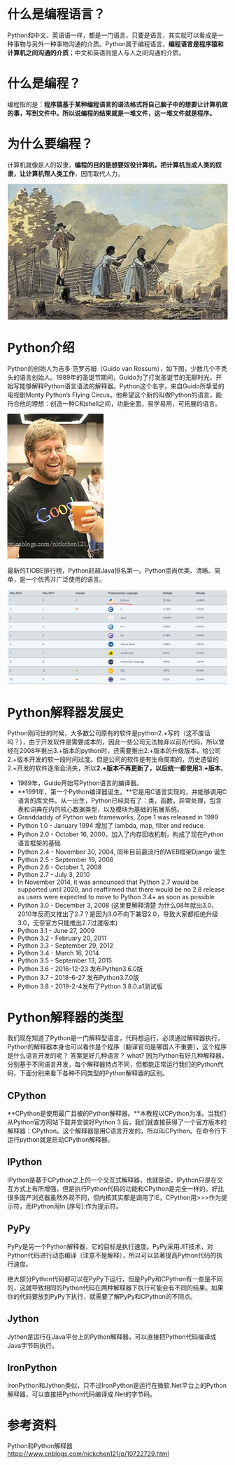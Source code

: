 # 什么是编程语言？

Python和中文、英语语一样，都是一门语言，只要是语言，其实就可以看成是一种事物与另外一种事物沟通的介质。Python属于编程语言，**编程语言是程序猿和计算机之间沟通的介质**；中文和英语则是人与人之间沟通的介质。

# 什么是编程？

编程指的是：**程序猿基于某种编程语言的语法格式将自己脑子中的想要让计算机做的事，写到文件中。所以说编程的结果就是一堆文件，这一堆文件就是程序。**

# 为什么要编程？

计算机就像是人的奴隶，**编程的目的是想要奴役计算机，把计算机当成人类的奴隶，让计算机帮人类工作**，因而取代人力。

![image-20220606220238761](01-05-python编程语言.assets/image-20220606220238761.png)

# Python介绍

Python的创始人为吉多·范罗苏姆（Guido van Rossum），如下图，少数几个不秃头的语言创始人。1989年的圣诞节期间，Guido为了打发圣诞节的无聊时光，开始写能够解释Python语言语法的解释器。Python这个名字，来自Guido所挚爱的电视剧Monty Python’s Flying Circus。他希望这个新的叫做Python的语言，能符合他的理想：创造一种C和shell之间，功能全面，易学易用，可拓展的语言。

![img](01-05-python编程语言.assets/watermark-16545259396232.jpeg)

最新的TIOBE排行榜，Python赶超Java排名第一。Python崇尚优美、清晰、简单，是一个优秀并广泛使用的语言。

![image-20220606223308038](01-05-python编程语言.assets/image-20220606223308038.png)

# Python解释器发展史

Python刚问世的时候，大多数公司原有的软件是python2.+写的（这不废话吗？），由于开发软件是需要成本的，因此一些公司无法抛弃以前的代码，所以曾经在2008年推出3.+版本的python时，还需要推出2.+版本的升级版本，给公司2.+版本开发的软一段时间过度。但是公司的软件是有生命周期的，历史遗留的2.+开发的软件逐渐会消失，所以**2.+版本不再更新了，以后统一都使用3.+版本**。

- 1989年，Guido开始写Python语言的编译器。
- **1991年，第一个Python编译器诞生。**它是用C语言实现的，并能够调用C语言的库文件。从一出生，Python已经具有了：类，函数，异常处理，包含表和词典在内的核心数据类型，以及模块为基础的拓展系统。
- Granddaddy of Python web frameworks, Zope 1 was released in 1999
- Python 1.0 - January 1994 增加了 lambda, map, filter and reduce.
- Python 2.0 - October 16, 2000，加入了内存回收机制，构成了现在Python语言框架的基础
- Python 2.4 - November 30, 2004, 同年目前最流行的WEB框架Django 诞生
- Python 2.5 - September 19, 2006
- Python 2.6 - October 1, 2008
- Python 2.7 - July 3, 2010
- In November 2014, it was announced that Python 2.7 would be supported until 2020, and reaffirmed that there would be no 2.8 release as users were expected to move to Python 3.4+ as soon as possible
- Python 3.0 - December 3, 2008 (这里要解释清楚 为什么08年就出3.0，2010年反而又推出了2.7？是因为3.0不向下兼容2.0，导致大家都拒绝升级3.0，无奈官方只能推出2.7过渡版本)
- Python 3.1 - June 27, 2009
- Python 3.2 - February 20, 2011
- Python 3.3 - September 29, 2012
- Python 3.4 - March 16, 2014
- Python 3.5 - September 13, 2015
- Python 3.6 - 2016-12-23 发布Python3.6.0版
- Python 3.7 - 2018-6-27 发布Python3.7.0版
- Python 3.8 - 2019-2-4发布了Python 3.8.0.a1测试版

# Python解释器的类型

我们现在知道了Python是一门解释型语言，代码想运行，必须通过解释器执行，Python的解释器本身也可以看作是个程序（翻译官司是哪国人不重要），这个程序是什么语言开发的呢？ 答案是好几种语言？ what? 因为Python有好几种解释器，分别基于不同语言开发，每个解释器特点不同，但都能正常运行我们的Python代码，下面分别来看下各种不同类型的Python解释器的区别。

## CPython

**CPython是使用最广且被的Python解释器。**本教程以CPython为准。当我们从Python官方网站下载并安装好Python 3 后，我们就直接获得了一个官方版本的解释器：CPython。这个解释器是用C语言开发的，所以叫CPython。在命令行下运行python就是启动CPython解释器。

## IPython

IPython是基于CPython之上的一个交互式解释器，也就是说，IPython只是在交互方式上有所增强，但是执行Python代码的功能和CPython是完全一样的。好比很多国产浏览器虽然外观不同，但内核其实都是调用了IE。CPython用>>>作为提示符，而IPython用In [序号]:作为提示符。

## PyPy

PyPy是另一个Python解释器，它的目标是执行速度。PyPy采用JIT技术，对Python代码进行动态编译（注意不是解释），所以可以显著提高Python代码的执行速度。

绝大部分Python代码都可以在PyPy下运行，但是PyPy和CPython有一些是不同的，这就导致相同的Python代码在两种解释器下执行可能会有不同的结果。如果你的代码要放到PyPy下执行，就需要了解PyPy和CPython的不同点。

## Jython

Jython是运行在Java平台上的Python解释器，可以直接把Python代码编译成Java字节码执行。

## IronPython

IronPython和Jython类似，只不过IronPython是运行在微软.Net平台上的Python解释器，可以直接把Python代码编译成.Net的字节码。

# 参考资料

Python和Python解释器 https://www.cnblogs.com/nickchen121/p/10722729.html
